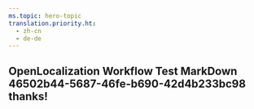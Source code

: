 ```yaml
---
ms.topic: hero-topic
translation.priority.ht: 
  - zh-cn
  - de-de
---
```

## OpenLocalization Workflow Test MarkDown 46502b44-5687-46fe-b690-42d4b233bc98 thanks!
